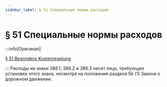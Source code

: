 ```yaml
---
sidebar_label: § 51 Специальные нормы расходов
---
```


# § 51 Специальные нормы расходов

:::info[Оригинал]

[§ 51 Besondere Kostenregelung](https://www.gesetze-im-internet.de/stvo_2013/__51.html)

:::
Расходы на знаки 386.1, 386.2 и 386.3 несет лицо, требующее установки этого знака, несмотря на
положения раздела 5b (1) Закона о дорожном движении.
